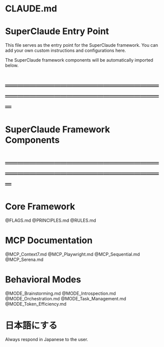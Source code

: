 # CLAUDE.md

# SuperClaude Entry Point

This file serves as the entry point for the SuperClaude framework.
You can add your own custom instructions and configurations here.

The SuperClaude framework components will be automatically imported below.

# ═══════════════════════════════════════════════════

# SuperClaude Framework Components

# ═══════════════════════════════════════════════════

# Core Framework

@FLAGS.md
@PRINCIPLES.md
@RULES.md

# MCP Documentation

@MCP_Context7.md
@MCP_Playwright.md
@MCP_Sequential.md
@MCP_Serena.md

# Behavioral Modes

@MODE_Brainstorming.md
@MODE_Introspection.md
@MODE_Orchestration.md
@MODE_Task_Management.md
@MODE_Token_Efficiency.md

# 日本語にする

Always respond in Japanese to the user.
